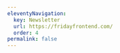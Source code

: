 ```yaml
---
eleventyNavigation:
  key: Newsletter
  url: https://fridayfrontend.com/
  order: 4
permalink: false
---
```

